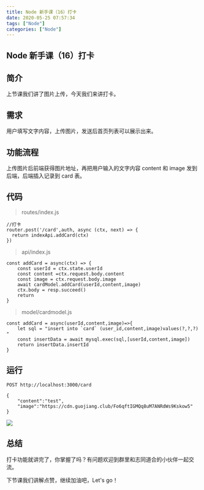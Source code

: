 ```yaml
---
title: Node 新手课（16）打卡
date: 2020-05-25 07:57:34
tags: ["Node"]
categories: ["Node"]
---
```


## Node 新手课（16）打卡

## 简介

上节课我们讲了图片上传，今天我们来讲打卡。

## 需求

用户填写文字内容，上传图片，发送后首页列表可以展示出来。

## 功能流程

上传图片后前端获得图片地址，再把用户输入的文字内容 content 和 image 发到后端，后端插入记录到 card 表。

## 代码

> routes/index.js

```
//打卡
router.post('/card',auth, async (ctx, next) => {
  return indexApi.addCard(ctx)
})
```

> api/index.js

```
const addCard = async(ctx) => {
    const userId = ctx.state.userId
    const content =ctx.request.body.content
    const image = ctx.request.body.image
    await cardModel.addCard(userId,content,image)
    ctx.body = resp.succeed()
    return
}
```

> model/cardmodel.js

```
const addCard = async(userId,content,image)=>{
    let sql = "insert into `card` (user_id,content,image)values(?,?,?) "
    const insertData = await mysql.exec(sql,[userId,content,image])
    return insertData.insertId
}
```

## 运行

```
POST http://localhost:3000/card

{
    "content":"test",
    "image":"https://cdn.guojiang.club/Fo6qftIGMQq8uM7ANRdWs9Kskow5"
}
```

![](https://cdn.guojiang.club/Fo6qftIGMQq8uM7ANRdWs9Kskow5)

## 总结

打卡功能就讲完了，你掌握了吗？有问题欢迎到群里和志同道合的小伙伴一起交流。

下节课我们讲解点赞，继续加油吧，Let's go！
